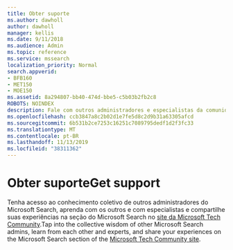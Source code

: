 ```yaml
---
title: Obter suporte
ms.author: dawholl
author: dawholl
manager: kellis
ms.date: 9/11/2018
ms.audience: Admin
ms.topic: reference
ms.service: mssearch
localization_priority: Normal
search.appverid:
- BFB160
- MET150
- MOE150
ms.assetid: 8a294807-bb40-474d-bbe5-c5b03b2fb2c8
ROBOTS: NOINDEX
description: Fale com outros administradores e especialistas da comunidade técnica do Microsoft Search
ms.openlocfilehash: ccb3847a8c2b02d1e7fe5d8c2d9b31a63305afcd
ms.sourcegitcommit: 6b531b2ce7253c16251c7089795dedf1d2f3fc33
ms.translationtype: MT
ms.contentlocale: pt-BR
ms.lasthandoff: 11/13/2019
ms.locfileid: "38311362"
---
```

# <a name="get-support"></a><span data-ttu-id="ed09e-103">Obter suporte</span><span class="sxs-lookup"><span data-stu-id="ed09e-103">Get support</span></span>

<span data-ttu-id="ed09e-104">Tenha acesso ao conhecimento coletivo de outros administradores do Microsoft Search, aprenda com os outros e com especialistas e compartilhe suas experiências na seção do Microsoft Search no [site da Microsoft Tech Community](https://techcommunity.microsoft.com/t5/Microsoft-Search/ct-p/MicrosoftSearch).</span><span class="sxs-lookup"><span data-stu-id="ed09e-104">Tap into the collective wisdom of other Microsoft Search admins, learn from each other and experts, and share your experiences on the Microsoft Search section of the [Microsoft Tech Community site](https://techcommunity.microsoft.com/t5/Microsoft-Search/ct-p/MicrosoftSearch).</span></span>

  

